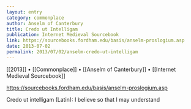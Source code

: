 ```yaml
---
layout: entry
category: commonplace
author: Anselm of Canterbury
title: Credo ut Intelligam
publication: Internet Medieval Sourcebook
link: https://sourcebooks.fordham.edu/basis/anselm-proslogium.asp
date: 2013-07-02
permalink: 2013/07/02/anselm-credo-ut-intelligam
---
```


[[2013]] • [[Commonplace]] • [[Anselm of Canterbury]] • [[Internet Medieval Sourcebook]]

https://sourcebooks.fordham.edu/basis/anselm-proslogium.asp

Credo ut intelligam (Latin): I believe so that I may understand
